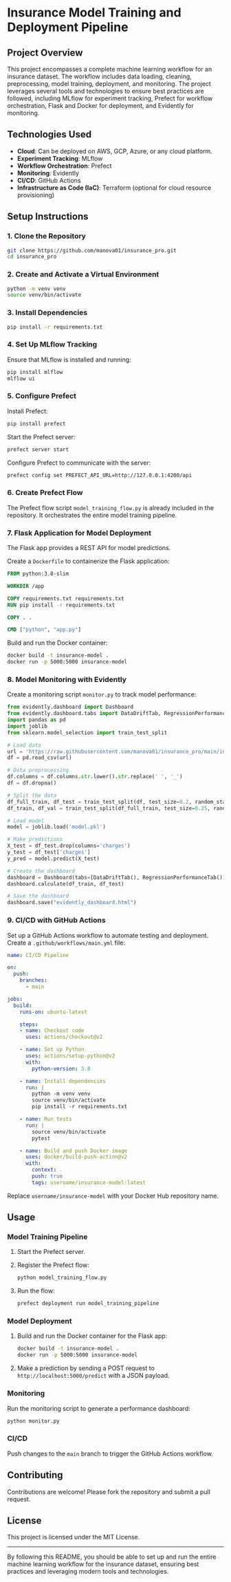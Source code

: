 



# Insurance Model Training and Deployment Pipeline

## Project Overview

This project encompasses a complete machine learning workflow for an insurance dataset. The workflow includes data loading, cleaning, preprocessing, model training, deployment, and monitoring. The project leverages several tools and technologies to ensure best practices are followed, including MLflow for experiment tracking, Prefect for workflow orchestration, Flask and Docker for deployment, and Evidently for monitoring.

## Technologies Used

- **Cloud**: Can be deployed on AWS, GCP, Azure, or any cloud platform.
- **Experiment Tracking**: MLflow
- **Workflow Orchestration**: Prefect
- **Monitoring**: Evidently
- **CI/CD**: GitHub Actions
- **Infrastructure as Code (IaC)**: Terraform (optional for cloud resource provisioning)

## Setup Instructions

### 1. Clone the Repository

```bash
git clone https://github.com/manova01/insurance_pro.git
cd insurance_pro
```

### 2. Create and Activate a Virtual Environment

```bash
python -m venv venv
source venv/bin/activate
```

### 3. Install Dependencies

```bash
pip install -r requirements.txt
```

### 4. Set Up MLflow Tracking

Ensure that MLflow is installed and running:

```bash
pip install mlflow
mlflow ui
```

### 5. Configure Prefect

Install Prefect:

```bash
pip install prefect
```

Start the Prefect server:

```bash
prefect server start
```

Configure Prefect to communicate with the server:

```bash
prefect config set PREFECT_API_URL=http://127.0.0.1:4200/api
```

### 6. Create Prefect Flow

The Prefect flow script `model_training_flow.py` is already included in the repository. It orchestrates the entire model training pipeline.

### 7. Flask Application for Model Deployment

The Flask app provides a REST API for model predictions.

Create a `Dockerfile` to containerize the Flask application:

```dockerfile
FROM python:3.8-slim

WORKDIR /app

COPY requirements.txt requirements.txt
RUN pip install -r requirements.txt

COPY . .

CMD ["python", "app.py"]
```

Build and run the Docker container:

```bash
docker build -t insurance-model .
docker run -p 5000:5000 insurance-model
```

### 8. Model Monitoring with Evidently

Create a monitoring script `monitor.py` to track model performance:

```python
from evidently.dashboard import Dashboard
from evidently.dashboard.tabs import DataDriftTab, RegressionPerformanceTab
import pandas as pd
import joblib
from sklearn.model_selection import train_test_split

# Load data
url = 'https://raw.githubusercontent.com/manova01/insurance_pro/main/insurance%20data.csv'
df = pd.read_csv(url)

# Data preprocessing
df.columns = df.columns.str.lower().str.replace(' ', '_')
df = df.dropna()

# Split the data
df_full_train, df_test = train_test_split(df, test_size=0.2, random_state=42)
df_train, df_val = train_test_split(df_full_train, test_size=0.25, random_state=42)

# Load model
model = joblib.load('model.pkl')

# Make predictions
X_test = df_test.drop(columns='charges')
y_test = df_test['charges']
y_pred = model.predict(X_test)

# Create the dashboard
dashboard = Dashboard(tabs=[DataDriftTab(), RegressionPerformanceTab()])
dashboard.calculate(df_train, df_test)

# Save the dashboard
dashboard.save("evidently_dashboard.html")
```

### 9. CI/CD with GitHub Actions

Set up a GitHub Actions workflow to automate testing and deployment. Create a `.github/workflows/main.yml` file:

```yaml
name: CI/CD Pipeline

on:
  push:
    branches:
      - main

jobs:
  build:
    runs-on: ubuntu-latest

    steps:
    - name: Checkout code
      uses: actions/checkout@v2

    - name: Set up Python
      uses: actions/setup-python@v2
      with:
        python-version: 3.8

    - name: Install dependencies
      run: |
        python -m venv venv
        source venv/bin/activate
        pip install -r requirements.txt

    - name: Run tests
      run: |
        source venv/bin/activate
        pytest

    - name: Build and push Docker image
      uses: docker/build-push-action@v2
      with:
        context: .
        push: true
        tags: username/insurance-model:latest
```

Replace `username/insurance-model` with your Docker Hub repository name.

## Usage

### Model Training Pipeline

1. Start the Prefect server.
2. Register the Prefect flow:

    ```bash
    python model_training_flow.py
    ```

3. Run the flow:

    ```bash
    prefect deployment run model_training_pipeline
    ```

### Model Deployment

1. Build and run the Docker container for the Flask app:

    ```bash
    docker build -t insurance-model .
    docker run -p 5000:5000 insurance-model
    ```

2. Make a prediction by sending a POST request to `http://localhost:5000/predict` with a JSON payload.

### Monitoring

Run the monitoring script to generate a performance dashboard:

```bash
python monitor.py
```

### CI/CD

Push changes to the `main` branch to trigger the GitHub Actions workflow.

## Contributing

Contributions are welcome! Please fork the repository and submit a pull request.

## License

This project is licensed under the MIT License.

---

By following this README, you should be able to set up and run the entire machine learning workflow for the insurance dataset, ensuring best practices and leveraging modern tools and technologies.
